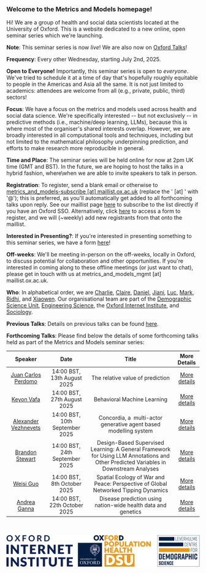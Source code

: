 ### Welcome to the **Metrics and Models** homepage!

Hi! We are a group of health and social data scientists located at the University of Oxford. This is a website dedicated to a new online, open seminar series which we're launching.

**Note**: This seminar series is now *live*! We are also now on [Oxford Talks](https://talks.ox.ac.uk/talks/series/id/d8857aca-129d-4d6d-acbc-d410d6e115bd)!

**Frequency**: Every other Wednesday, starting July 2nd, 2025.

**Open to Everyone!** Importantly, this seminar series is open to *everyone*. We've tried to schedule it at a time of day that's hopefully roughly equitable to people in the Americas and Asia all the same. It is not just limited to academics: attendees are welcome from all (e.g., private, public, third) sectors!

**Focus**: We have a focus on the metrics and models used across health and social data science. We're specifically interested -- but not exclusively -- in predictive methods (i.e., machine/deep learning, LLMs), because this is where most of the organiser's shared interests overlap. However, we are broadly interested in all computational tools and techniques, including but not limited to the mathematical philosophy underpinning prediction, and efforts to make research more reproducible in general.

**Time and Place**: The seminar series will be held online for now at 2pm UK time (GMT and BST). In the future, we are hoping to host the talks in a hybrid fashion, where\when we are able to invite speakers to talk in person.

**Registration**: To register, send a blank email or otherwise to [metrics_and_models-subscribe [at] maillist.ox.ac.uk](mailto:sympa@maillist.ox.ac.uk?subject=subscribe%20metrics_and_models) (replace the ' [at] ' with '@'); this is preferred, as you'll automatically get added to all forthcoming talks upon reply. See our maillist page [here](https://web.maillist.ox.ac.uk/ox/info/metrics_and_models) to subscribe to the list directly if you have an Oxford SSO. Alternatively, click [here](https://forms.office.com/e/M3j2M2hBFt) to access a form to register, and we will (~weekly) add new registrants from that onto the maillist.

**Interested in Presenting?**: If you're interested in presenting something to this seminar series, we have a form [here](https://forms.office.com/e/KsFZYcMz5C)!

**Off-weeks**: We'll be meeting in-person on the off-weeks, locally in Oxford, to discuss potential for collaboration and other opportunities. If you're interested in coming along to these offline meetings (or just want to chat), please get in touch with us at metrics_and_models_mgmt [at] maillist.ox.ac.uk.

**Who**: In alphabetical order, we are [Charlie](http://crahal.com/), [Claire](https://duiyidai.github.io/), [Daniel](https://github.com/dhvalden), [Jiani](http://vallerrr.github.io/), [Luc](https://rocher.lc/), [Mark](https://markverhagen.me/), [Ridhi](https://www.sociology.ox.ac.uk/people/ridhi-kashyap), and [Xiaowen](https://web.media.mit.edu/~xdong). Our organisational team are part of the [Demographic Science Unit](https://www.demography.ox.ac.uk/), [Engineering Science](https://eng.ox.ac.uk/), the [Oxford Internet Institute](https://www.oii.ox.ac.uk/), and [Sociology](https://www.sociology.ox.ac.uk/).

**Previous Talks**: Details on previous talks can be found <a href="/details/previous_talks.html">here</a>.

**Forthcoming Talks**: Please find below the details of some forthcoming talks held as part of the Metrics and Models seminar series:

<div style="text-align: center;">

<table style="margin-left: auto; margin-right: auto;">
  <thead>
    <tr>
      <th>Speaker</th>
      <th>Date</th>
      <th>Title</th>
      <th>More Details</th>
    </tr>
  </thead>
  <tbody>
    <tr>
      <td><a href="https://jcperdomo.org/" target="_blank" rel="noopener noreferrer">Juan Carlos Perdomo</a></td>
      <td>14:00 BST, 13th August 2025</td>
      <td>The relative value of prediction</td>
      <td><a href="/details/juan-carlos-perdomo.html">More details</a></td>
    </tr>
    <tr>
      <td><a href="https://keyonvafa.com/" target="_blank" rel="noopener noreferrer">Keyon Vafa</a></td>
      <td>14:00 BST, 27th August 2025</td>
      <td>Behavioral Machine Learning</td>
      <td><a href="/details/keyon-vafa.html">More details</a></td>
    </tr>
    <tr>
      <td><a href="https://www.vezhnick.com/" target="_blank" rel="noopener noreferrer">Alexander Vezhnevets</a></td>
      <td>14:00 BST, 10th September 2025</td>
      <td>Concordia, a  multi-actor generative agent based modelling system</td>
      <td><a href="/details/vezhnick.html">More details</a></td>
    </tr>
    <tr>
      <td><a href="https://sociology.princeton.edu/people/brandon-stewart" target="_blank" rel="noopener noreferrer">Brandon Stewart</a></td>
      <td>14:00 BST, 24th September 2025</td>
      <td>Design-Based Supervised Learning: A General Framework for Using LLM Annotations and Other Predicted Variables in Downstream Analyses</td>
      <td><a href="/details/brandon-stewart.html">More details</a></td>
    </tr>
    <tr>
      <td><a href="https://www.weisiguo.com/cv" target="_blank" rel="noopener noreferrer">Weisi Guo</a></td>
      <td>14:00 BST, 8th October 2025</td>
      <td>Spatial Ecology of War and Peace: Perspective of Global Networked Tipping Dynamics</td>
      <td><a href="/details/weisiguo-guo.html">More details</a></td>
    </tr>
    <tr>
      <td><a href="https://researchers.mgh.harvard.edu/profile/13438682/Andrea-Ganna" target="_blank" rel="noopener noreferrer">Andrea Ganna</a></td>
      <td>14:00 BST, 22th October 2025</td>
      <td>Disease prediction using nation-wide health data and genetics</td>
      <td><a href="/details/andrea-ganna.html">More details</a></td>
    </tr>

  </tbody>
</table>
</div>

<br>
<br>


<div style="display: flex; justify-content: center;">
    <img src="assets/logo.png" alt="LCDS" style="width: 650px; height: auto;">
</div>
